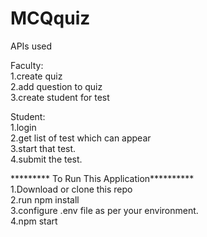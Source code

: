 # MCQquiz

APIs used 

Faculty:                           
  1.create quiz          
  2.add question to quiz              
  3.create student for test                
                  
Student:                      
  1.login                      
  2.get list of test which can appear                
  3.start that test.                   
  4.submit the test.                                            
                                              
********* To Run This Application**********                      
1.Download or clone this repo                
2.run npm install                           
3.configure .env file as per your environment.                           
4.npm start                                            
